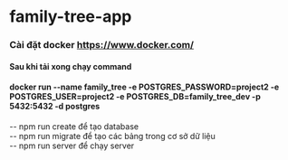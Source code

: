 # family-tree-app

### Cài đặt docker https://www.docker.com/

#### Sau khi tải xong chạy command

#### docker run --name family_tree -e POSTGRES_PASSWORD=project2 -e POSTGRES_USER=project2 -e POSTGRES_DB=family_tree_dev -p 5432:5432 -d postgres

-- npm run create để tạo database  
-- npm run migrate để tạo các bảng trong cơ sở dữ liệu  
-- npm run server để chạy server

